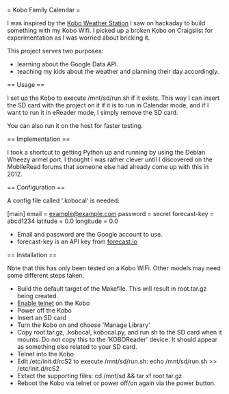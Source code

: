 = Kobo Family Calendar =

I was inspired by the [Kobo Weather
Station](http://www.mobileread.com/forums/showthread.php?t=194376) I saw on
hackaday to build something with my Kobo Wifi. I picked up a broken Kobo on
Craigslist for experimentation as I was worried about bricking it.

This project serves two purposes:

* learning about the Google Data API.
* teaching my kids about the weather and planning their day accordingly.

== Usage ==

I set up the Kobo to execute /mnt/sd/run.sh if it exists. This way I can insert
the SD card with the project on it if it is to run in Calendar mode, and if I
want to run it in eReader mode, I simply remove the SD card.

You can also run it on the host for faster testing.

== Implementation ==

I took a shortcut to getting Python up and running by using the Debian Wheezy
armel port. I thought I was rather clever until I discovered on the MobileRead
forums that someone else had already come up with this in 2012.

== Configuration ==

A config file called '.kobocal' is needed:

  [main]
  email = example@example.com
  password = secret
  forecast-key = abcd1234
  latitude = 0.0
  longitude = 0.0

* Email and password are the Google account to use.
* forecast-key is an API key from [forecast.io](https://developer.forecast.io/register)

== Installation ==

Note that this has only been tested on a Kobo WiFi. Other models may need some
different steps taken.

* Build the default target of the Makefile. This will result in root.tar.gz
  being created.
* [Enable telnet](http://wiki.mobileread.com/wiki/Kobo_WiFi_Hacking#Enabling_Telnet_.26_FTP)
  on the Kobo
* Power off the Kobo
* Insert an SD card
* Turn the Kobo on and choose 'Manage Library'
* Copy root.tar.gz, .kobocal, kobocal.py, and run.sh to the SD card when it
  mounts. Do not copy this to the 'KOBOReader' device. It should appear as
  something else related to your SD card.
* Telnet into the Kobo
* Edit /etc/init.d/rcS2 to execute /mnt/sd/run.sh:
  echo /mnt/sd/run.sh >> /etc/init.d/rcS2
* Extact the supporting files:
  cd /mnt/sd && tar xf root.tar.gz
* Reboot the Kobo via telnet or power off/on again via the power button.
